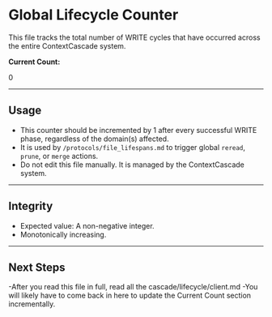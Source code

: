 <!-- @meta {
  "fileType": "counter",
  "purpose": "Tracks global WRITE-phase activity across all domains.",
  "editPolicy": "incrementOnly",
  "routeScope": "global"
} -->
# Global Lifecycle Counter

This file tracks the total number of WRITE cycles that have occurred across the entire ContextCascade system.

**Current Count:**

0

---
## Usage
- This counter should be incremented by 1 after every successful WRITE phase, regardless of the domain(s) affected.
- It is used by `/protocols/file_lifespans.md` to trigger global `reread`, `prune`, or `merge` actions.
- Do not edit this file manually. It is managed by the ContextCascade system.

---
## Integrity
- Expected value: A non-negative integer.
- Monotonically increasing.
---
## Next Steps
-After you read this file in full, read all the cascade/lifecycle/client.md
-You will likely have to come back in here to update the Current Count section incrementally.
